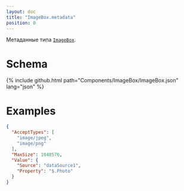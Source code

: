 ```yaml
---
layout: doc
title: "ImageBox.metadata"
position: 0
---
```


Метаданные типа [`ImageBox`](../).

# Schema

{% include github.html path="Components/ImageBox/ImageBox.json" lang="json" %}

# Examples

```json
{
  "AcceptTypes": [
    "image/jpeg",
    "image/png"
  ],
  "MaxSize": 1048576,
  "Value": {
    "Source": "dataSource1",
    "Property": "$.Photo"
  }
}
```
